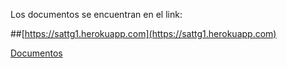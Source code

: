 Los documentos se encuentran en el link:

##[https://sattg1.herokuapp.com](https://sattg1.herokuapp.com)

[Documentos](https://drive.google.com/folderview?id=0B9gvhkEdDpUBblh5c2RacVA5VUE&usp=sharing)
